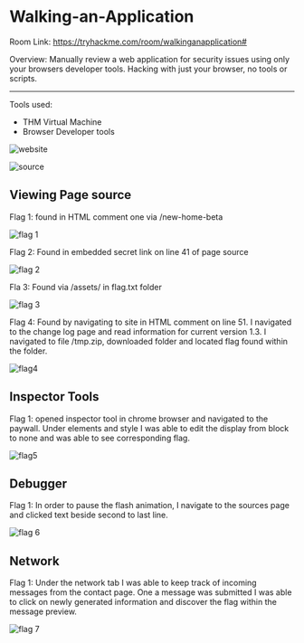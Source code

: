 # Walking-an-Application

Room Link: https://tryhackme.com/room/walkinganapplication#

Overview: Manually review a web application for security issues using only your browsers developer tools. Hacking with just your browser, no tools or scripts.

---

Tools used: 

- THM Virtual Machine
- Browser Developer tools

  
![website](https://github.com/stephbiggs1/-Walking-an-Application/assets/62307870/d9937c42-c363-4f75-beb5-d6112489bf5f)

![source](https://github.com/stephbiggs1/-Walking-an-Application/assets/62307870/d49e11d0-5923-4b7e-992b-fe4206a9ec63)


## Viewing Page source

  Flag 1: found in HTML comment one via /new-home-beta

![flag 1](https://github.com/stephbiggs1/-Walking-an-Application/assets/62307870/fc029789-a85b-4fa5-a304-3d4cfa6dcbba)


Flag 2: Found in embedded secret link on line 41 of page source

![flag 2](https://github.com/stephbiggs1/-Walking-an-Application/assets/62307870/43eb235b-fdda-433d-bfd8-f8b8e99fee17)

Fla 3: Found via /assets/ in flag.txt folder

![flag 3](https://github.com/stephbiggs1/-Walking-an-Application/assets/62307870/decd50de-ca15-4303-9cf9-77ac5310a386)


Flag 4: Found by navigating to site in HTML comment on line 51. I navigated to the change log page and read information for current version 1.3. I navigated to file /tmp.zip, downloaded folder and located flag found within the folder. 

![flag4](https://github.com/stephbiggs1/-Walking-an-Application/assets/62307870/a1d175d9-133e-4345-90d4-e696ed92f145)

## Inspector Tools

Flag 1: opened inspector tool in chrome browser and navigated to the paywall. Under elements and style I was able to edit the display from block to none and was able to see corresponding flag.


![flag5](https://github.com/stephbiggs1/-Walking-an-Application/assets/62307870/581b2672-0836-4e2f-9ebe-f174e0f6b002)


## Debugger

Flag 1: In order to pause the flash animation, I navigate to the sources page and clicked text beside second to last line. 

![flag 6](https://github.com/stephbiggs1/-Walking-an-Application/assets/62307870/5b70ae58-a6a3-4456-99b7-d00f53a22c36)

## Network

Flag 1: Under the network tab I was able to keep track of incoming messages from the contact page. One a message was submitted I was able to click on newly generated information and discover the flag within the message preview.

![flag 7](https://github.com/stephbiggs1/-Walking-an-Application/assets/62307870/cf6c4d4a-1f8e-48e7-a790-787f3deaf634)


